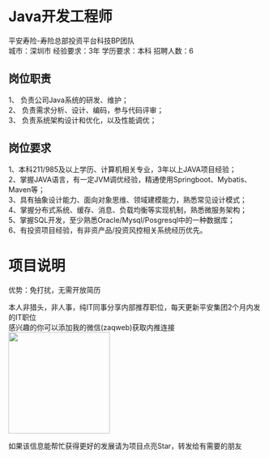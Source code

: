 # Java开发工程师
平安寿险-寿险总部投资平台科技BP团队  
城市：深圳市 经验要求：3年 学历要求：本科  招聘人数：6

## 岗位职责
1、	负责公司Java系统的研发、维护；   
2、	负责需求分析、设计、编码，参与代码评审；   
3、	负责系统架构设计和优化，以及性能调优；

## 岗位要求
1、本科211/985及以上学历、计算机相关专业，3年以上JAVA项目经验；   
2、掌握JAVA语言，有一定JVM调优经验，精通使用Springboot、Mybatis、Maven等；   
3、具有抽象设计能力、面向对象思维、领域建模能力，熟悉常见设计模式；    
4、掌握分布式系统、缓存、消息、负载均衡等实现机制，熟悉微服务架构；   
5、掌握SQL开发，至少熟悉Oracle/Mysql/Posgresql中的一种数据库；   
6、有投资项目经验，有非资产品/投资风控相关系统经历优先。

# 项目说明

优势：免打扰，无需开放简历

本人非猎头，非人事，纯IT同事分享内部推荐职位，每天更新平安集团2个月内发的IT职位  
感兴趣的你可以添加我的微信(zaqweb)获取内推连接  
<img src="https://github.com/zaqweb/PA-IT-JOBS/blob/master/WechatICode.jpeg"  height="200" width="200">

如果该信息能帮忙获得更好的发展请为项目点亮Star，转发给有需要的朋友




